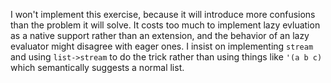 I won\'t implement this exercise, because it will introduce more confusions
than the problem it will solve. It costs too much to implement lazy evluation
as a native support rather than an extension, and the behavior of an lazy evaluator
might disagree with eager ones. I insist on implementing `stream` and using `list->stream`
to do the trick rather than using things like `'(a b c)` which semantically suggests
a normal list.
